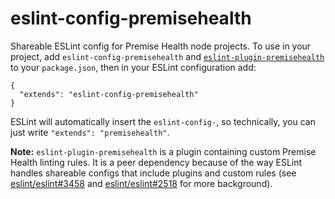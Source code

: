 # eslint-config-premisehealth

Shareable ESLint config for Premise Health node projects. To use in your project, add `eslint-config-premisehealth` and [`eslint-plugin-premisehealth`](https://bitbucket.org/path/to/this/repo) to your `package.json`, then in your ESLint configuration add:

```
{
  "extends": "eslint-config-premisehealth"
}
```

ESLint will automatically insert the `eslint-config-`, so technically, you can just write `"extends": "premisehealth"`.

**Note:** `eslint-plugin-premisehealth` is a plugin containing custom Premise Health linting rules. It is a peer dependency because of the way ESLint handles shareable configs that include plugins and custom rules (see [eslint/eslint#3458](https://github.com/eslint/eslint/issues/3458) and [eslint/eslint#2518](https://github.com/eslint/eslint/issues/2518) for more background).
